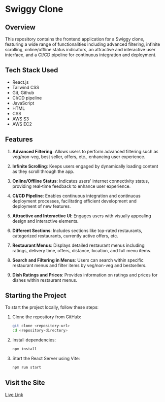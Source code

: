
# Swiggy Clone

## Overview
This repository contains the frontend application for a Swiggy clone, featuring a wide range of functionalities including advanced filtering, infinite scrolling, online/offline status indicators, an attractive and interactive user interface, and a CI/CD pipeline for continuous integration and deployment.

## Tech Stack Used
- React.js
- Tailwind CSS
- Git, Github
- CI/CD pipeline
- JavaScript
- HTML
- CSS
- AWS S3
- AWS EC2

## Features
1. **Advanced Filtering**: Allows users to perform advanced filtering such as veg/non-veg, best seller, offers, etc., enhancing user experience.
   
2. **Infinite Scrolling**: Keeps users engaged by dynamically loading content as they scroll through the app.
   
3. **Online/Offline Status**: Indicates users' internet connectivity status, providing real-time feedback to enhance user experience.
   
4. **CI/CD Pipeline**: Enables continuous integration and continuous deployment processes, facilitating efficient development and deployment of new features.
   
5. **Attractive and Interactive UI**: Engages users with visually appealing design and interactive elements.
   
6. **Different Sections**: Includes sections like top-rated restaurants, categorized restaurants, currently active offers, etc.
   
7. **Restaurant Menus**: Displays detailed restaurant menus including ratings, delivery time, offers, distance, location, and full menu items.
   
8. **Search and Filtering in Menus**: Users can search within specific restaurant menus and filter items by veg/non-veg and bestsellers.
   
9. **Dish Ratings and Prices**: Provides information on ratings and prices for dishes within restaurant menus.

## Starting the Project
To start the project locally, follow these steps:

1. Clone the repository from GitHub:
   ```bash
   git clone <repository-url>
   cd <repository-directory>
   ```

2. Install dependencies:
   ```bash
   npm install
   ```

3. Start the React Server using Vite:
   ```bash
   npm run start
   ```

## Visit the Site
[Live Link](http://react-assets-bucket.s3-website.ap-south-1.amazonaws.com/)

